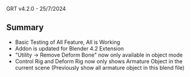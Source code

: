 GRT v4.2.0 - 25/7/2024

## Summary

- Basic Testing of All Feature, All is Working
- Addon is updated for Blender 4.2 Extension
- "Utility -> Remove Deform Bone" now only available in object mode
- Control Rig and Deform Rig now only shows Armature Object in the current scene (Previously show all armature object in this blend file)

